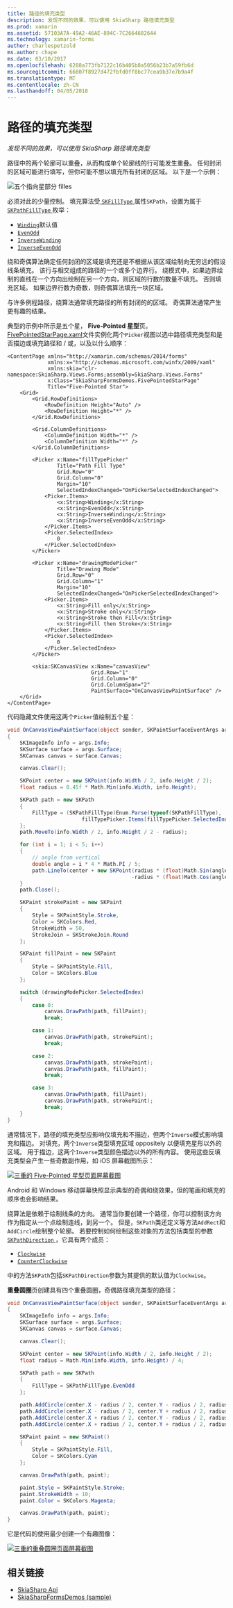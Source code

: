 ```yaml
---
title: 路径的填充类型
description: 发现不同的效果，可以使用 SkiaSharp 路径填充类型
ms.prod: xamarin
ms.assetid: 57103A7A-49A2-46AE-894C-7C2664682644
ms.technology: xamarin-forms
author: charlespetzold
ms.author: chape
ms.date: 03/10/2017
ms.openlocfilehash: 6288a773fb7122c16b405b8a5056b23b7a59fb6d
ms.sourcegitcommit: 66807f8927d472fbfd0ff8bc77cea9b37e7b9a4f
ms.translationtype: MT
ms.contentlocale: zh-CN
ms.lasthandoff: 04/05/2018
---
```

# <a name="the-path-fill-types"></a>路径的填充类型

_发现不同的效果，可以使用 SkiaSharp 路径填充类型_

路径中的两个轮廓可以重叠，从而构成单个轮廓线的行可能发生重叠。 任何封闭的区域可能进行填写，但你可能不想以填充所有封闭的区域。 以下是一个示例：

![](fill-types-images/filltypeexample.png "五个指向星部分 filles")

必须对此的少量控制。 填充算法受[ `SKFillType` ](https://developer.xamarin.com/api/property/SkiaSharp.SKPath.FillType/)属性`SKPath`，设置为属于[ `SKPathFillType` ](https://developer.xamarin.com/api/type/SkiaSharp.SKPathFillType/)枚举：

- [`Winding`](https://developer.xamarin.com/api/field/SkiaSharp.SKPathFillType.Winding/)默认值
- [`EvenOdd`](https://developer.xamarin.com/api/field/SkiaSharp.SKPathFillType.EvenOdd/)
- [`InverseWinding`](https://developer.xamarin.com/api/field/SkiaSharp.SKPathFillType.InverseWinding/)
- [`InverseEvenOdd`](https://developer.xamarin.com/api/field/SkiaSharp.SKPathFillType.InverseEvenOdd/)

绕和奇偶算法确定任何封闭的区域是填充还是不根据从该区域绘制向无穷远的假设线条填充。 该行与相交组成的路径的一个或多个边界行。 绕模式中，如果边界绘制的直线在一个方向出绘制在另一个方向，则区域的行数的数量不填充。 否则填充区域。 如果边界行数为奇数，则奇偶算法填充一块区域。

与许多例程路径，绕算法通常填充路径的所有封闭的的区域。 奇偶算法通常产生更有趣的结果。

典型的示例中所示是五个星， **Five-Pointed 星型**页。 [FivePointedStarPage.xaml](https://github.com/xamarin/xamarin-forms-samples/blob/master/SkiaSharpForms/Demos/Demos/SkiaSharpFormsDemos/LinesAndPaths/FivePointedStarPage.xaml)文件实例化两个`Picker`视图以选中路径填充类型和是否描边或填充路径和 / 或，以及以什么顺序：

```xaml
<ContentPage xmlns="http://xamarin.com/schemas/2014/forms"
             xmlns:x="http://schemas.microsoft.com/winfx/2009/xaml"
             xmlns:skia="clr-namespace:SkiaSharp.Views.Forms;assembly=SkiaSharp.Views.Forms"
             x:Class="SkiaSharpFormsDemos.FivePointedStarPage"
             Title="Five-Pointed Star">
    <Grid>
        <Grid.RowDefinitions>
            <RowDefinition Height="Auto" />
            <RowDefinition Height="*" />
        </Grid.RowDefinitions>

        <Grid.ColumnDefinitions>
            <ColumnDefinition Width="*" />
            <ColumnDefinition Width="*" />
        </Grid.ColumnDefinitions>

        <Picker x:Name="fillTypePicker"
                Title="Path Fill Type"
                Grid.Row="0"
                Grid.Column="0"
                Margin="10"
                SelectedIndexChanged="OnPickerSelectedIndexChanged">
            <Picker.Items>
                <x:String>Winding</x:String>
                <x:String>EvenOdd</x:String>
                <x:String>InverseWinding</x:String>
                <x:String>InverseEvenOdd</x:String>
            </Picker.Items>
            <Picker.SelectedIndex>
                0
            </Picker.SelectedIndex>
        </Picker>

        <Picker x:Name="drawingModePicker"
                Title="Drawing Mode"
                Grid.Row="0"
                Grid.Column="1"
                Margin="10"
                SelectedIndexChanged="OnPickerSelectedIndexChanged">
            <Picker.Items>
                <x:String>Fill only</x:String>
                <x:String>Stroke only</x:String>
                <x:String>Stroke then Fill</x:String>
                <x:String>Fill then Stroke</x:String>
            </Picker.Items>
            <Picker.SelectedIndex>
                0
            </Picker.SelectedIndex>
        </Picker>

        <skia:SKCanvasView x:Name="canvasView"
                           Grid.Row="1"
                           Grid.Column="0"
                           Grid.ColumnSpan="2"
                           PaintSurface="OnCanvasViewPaintSurface" />
    </Grid>
</ContentPage>
```

代码隐藏文件使用这两个`Picker`值绘制五个星：

```csharp
void OnCanvasViewPaintSurface(object sender, SKPaintSurfaceEventArgs args)
{
    SKImageInfo info = args.Info;
    SKSurface surface = args.Surface;
    SKCanvas canvas = surface.Canvas;

    canvas.Clear();

    SKPoint center = new SKPoint(info.Width / 2, info.Height / 2);
    float radius = 0.45f * Math.Min(info.Width, info.Height);

    SKPath path = new SKPath
    {
        FillType = (SKPathFillType)Enum.Parse(typeof(SKPathFillType),
                        fillTypePicker.Items[fillTypePicker.SelectedIndex])
    };
    path.MoveTo(info.Width / 2, info.Height / 2 - radius);

    for (int i = 1; i < 5; i++)
    {
        // angle from vertical
        double angle = i * 4 * Math.PI / 5;
        path.LineTo(center + new SKPoint(radius * (float)Math.Sin(angle),
                                        -radius * (float)Math.Cos(angle)));
    }
    path.Close();

    SKPaint strokePaint = new SKPaint
    {
        Style = SKPaintStyle.Stroke,
        Color = SKColors.Red,
        StrokeWidth = 50,
        StrokeJoin = SKStrokeJoin.Round
    };

    SKPaint fillPaint = new SKPaint
    {
        Style = SKPaintStyle.Fill,
        Color = SKColors.Blue
    };

    switch (drawingModePicker.SelectedIndex)
    {
        case 0:
            canvas.DrawPath(path, fillPaint);
            break;

        case 1:
            canvas.DrawPath(path, strokePaint);
            break;

        case 2:
            canvas.DrawPath(path, strokePaint);
            canvas.DrawPath(path, fillPaint);
            break;

        case 3:
            canvas.DrawPath(path, fillPaint);
            canvas.DrawPath(path, strokePaint);
            break;
    }
}
```

通常情况下，路径的填充类型应影响仅填充和不描边，但两个`Inverse`模式影响填充和描边。 对填充，两个`Inverse`类型填充区域 oppositely 以便填充星形以外的区域。 用于描边，这两个`Inverse`类型颜色描边以外的所有内容。 使用这些反填充类型会产生一些奇数副作用，如 iOS 屏幕截图所示：

[![](fill-types-images/fivepointedstar-small.png "三重的 Five-Pointed 星型页面屏幕截图")](fill-types-images/fivepointedstar-large.png#lightbox "Five-Pointed 星型页面的三个屏幕截图")

Android 和 Windows 移动屏幕快照显示典型的奇偶和绕效果，但的笔画和填充的顺序也会影响结果。

绕算法是依赖于绘制线条的方向。 通常当你要创建一个路径，你可以控制该方向作为指定从一个点绘制连线，到另一个。 但是，`SKPath`类还定义等方法`AddRect`和`AddCircle`绘制整个轮廓。 若要控制如何绘制这些对象的方法包括类型的参数[ `SKPathDirection` ](https://developer.xamarin.com/api/type/SkiaSharp.SKPathDirection/)，它具有两个成员：

- [`Clockwise`](https://developer.xamarin.com/api/field/SkiaSharp.SKPathDirection.Clockwise/)
- [`CounterClockwise`](https://developer.xamarin.com/api/field/SkiaSharp.SKPathDirection.CounterClockwise/)

中的方法`SKPath`包括`SKPathDirection`参数为其提供的默认值为`Clockwise`。

**重叠圆圈**页创建具有四个重叠圆圈，奇偶路径填充类型的路径：

```csharp
void OnCanvasViewPaintSurface(object sender, SKPaintSurfaceEventArgs args)
{
    SKImageInfo info = args.Info;
    SKSurface surface = args.Surface;
    SKCanvas canvas = surface.Canvas;

    canvas.Clear();

    SKPoint center = new SKPoint(info.Width / 2, info.Height / 2);
    float radius = Math.Min(info.Width, info.Height) / 4;

    SKPath path = new SKPath
    {
        FillType = SKPathFillType.EvenOdd
    };

    path.AddCircle(center.X - radius / 2, center.Y - radius / 2, radius);
    path.AddCircle(center.X - radius / 2, center.Y + radius / 2, radius);
    path.AddCircle(center.X + radius / 2, center.Y - radius / 2, radius);
    path.AddCircle(center.X + radius / 2, center.Y + radius / 2, radius);

    SKPaint paint = new SKPaint()
    {
        Style = SKPaintStyle.Fill,
        Color = SKColors.Cyan
    };

    canvas.DrawPath(path, paint);

    paint.Style = SKPaintStyle.Stroke;
    paint.StrokeWidth = 10;
    paint.Color = SKColors.Magenta;

    canvas.DrawPath(path, paint);
}
```

它是代码的使用最少创建一个有趣图像：

[![](fill-types-images/overlappingcircles-small.png "三重的重叠圆圈页面屏幕截图")](fill-types-images/overlappingcircles-large.png#lightbox "重叠圆圈页面的三个屏幕截图")


## <a name="related-links"></a>相关链接

- [SkiaSharp Api](https://developer.xamarin.com/api/root/SkiaSharp/)
- [SkiaSharpFormsDemos (sample)](https://developer.xamarin.com/samples/xamarin-forms/SkiaSharpForms/Demos/)
